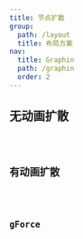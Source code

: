 ```yaml
---
title: 节点扩散
group:
  path: /layout
  title: 布局方案
nav:
  title: Graphin
  path: /graphin
  order: 2
---
```


## 无动画扩散

<code src='./demos/graphin-force.tsx'>

## 有动画扩散

<code src='./demos/graphin-force-with-animate.tsx'>

## gForce

<code src='./demos/g-force.tsx'>
